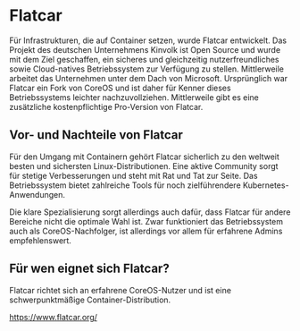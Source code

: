 # Flatcar

Für Infrastrukturen, die auf Container setzen, wurde Flatcar entwickelt. Das Projekt des deutschen Unternehmens Kinvolk ist Open Source und wurde mit dem Ziel geschaffen, ein sicheres und gleichzeitig nutzerfreundliches sowie Cloud-natives Betriebssystem zur Verfügung zu stellen. Mittlerweile arbeitet das Unternehmen unter dem Dach von Microsoft. Ursprünglich war Flatcar ein Fork von CoreOS und ist daher für Kenner dieses Betriebssystems leichter nachzuvollziehen. Mittlerweile gibt es eine zusätzliche kostenpflichtige Pro-Version von Flatcar.

## Vor- und Nachteile von Flatcar

Für den Umgang mit Containern gehört Flatcar sicherlich zu den weltweit besten und sichersten Linux-Distributionen. Eine aktive Community sorgt für stetige Verbesserungen und steht mit Rat und Tat zur Seite. Das Betriebssystem bietet zahlreiche Tools für noch zielführendere Kubernetes-Anwendungen.

Die klare Spezialisierung sorgt allerdings auch dafür, dass Flatcar für andere Bereiche nicht die optimale Wahl ist. Zwar funktioniert das Betriebssystem auch als CoreOS-Nachfolger, ist allerdings vor allem für erfahrene Admins empfehlenswert.

## Für wen eignet sich Flatcar?

Flatcar richtet sich an erfahrene CoreOS-Nutzer und ist eine schwerpunktmäßige Container-Distribution.

https://www.flatcar.org/
